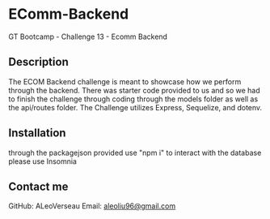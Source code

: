 # EComm-Backend
GT Bootcamp - Challenge 13 - Ecomm Backend
## Description
The ECOM Backend challenge is meant to showcase how we perform through the backend. There was starter code provided to us and so we had to finish the challenge through coding through the models folder as well as the api/routes folder. The Challenge utilizes Express, Sequelize, and dotenv. 

## Installation 
through the packagejson provided use "npm i" 
to interact with the database please use Insomnia

## Contact me 
GitHub: ALeoVerseau
Email: aleoliu96@gmail.com